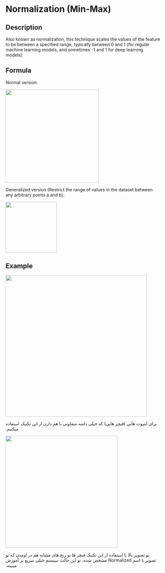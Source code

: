 # Normalization (Min-Max)

## Description

Also known as normalization, this technique scales the values of the feature to be between a specified range, typically between 0 and 1 (for regular machine learning models, and sometimes -1 and 1 for deep learning models).

## Formula

Normal version:

<img src="image2.jpg" style="width:3.1431in" />

Generalized version (Restrict the range of values in the dataset between any arbitrary points a and b):

<img src="image1.jpg" style="width:1.72507in" />

## Example

<img src="image3.png" style="width:4.76997in" />

<span dir="rtl">برای اینپوت هایی (فیچر هایی) که خیلی دامنه متفاوتی با هم دارن از این تکنیک استفاده میکنیم.</span>

<img src="image4.jpg" style="width:3.78615in" />

<span dir="rtl">تو تصویر بالا با استفاده از این تکنیک فیچر ها تو رنج های مشابه هم در اومدن که تو تصویر با اسم Normalized مشخص شده، تو این حالت سیستم خیلی سریع تر آموزش میبینه.</span>

